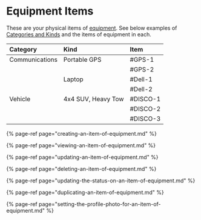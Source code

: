 # Equipment Items

These are your physical items of [equipment](https://support.d4h.org/d4h-equipment-management/equipment-management). See below examples of [Categories and Kinds](https://support.d4h.org/equipment-management-categories-and-kinds/categories-and-kinds2) and the items of equipment in each. 

|  Category  |  Kind  |  Item  |
| :--- | :--- | :--- |
|  Communications  |  Portable GPS  |  \#GPS-1  |
|  |  |  \#GPS-2  |
|  |  Laptop  |  \#Dell-1  |
|  |  |  \#Dell-2  |
|  Vehicle  |  4x4 SUV, Heavy Tow  |  \#DISCO-1  |
|  |  |  \#DISCO-2  |
|  |  |  \#DISCO-3  |

{% page-ref page="creating-an-item-of-equipment.md" %}

{% page-ref page="viewing-an-item-of-equipment.md" %}

{% page-ref page="updating-an-item-of-equipment.md" %}

{% page-ref page="deleting-an-item-of-equipment.md" %}

{% page-ref page="updating-the-status-on-an-item-of-equipment.md" %}

{% page-ref page="duplicating-an-item-of-equipment.md" %}

{% page-ref page="setting-the-profile-photo-for-an-item-of-equipment.md" %}





